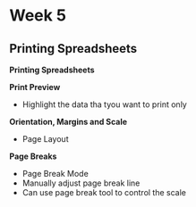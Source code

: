 # Week 5
## Printing Spreadsheets

**Printing Spreadsheets**

**Print Preview**
* Highlight the data tha tyou want to print only

**Orientation, Margins and Scale**
* Page Layout

**Page Breaks**
* Page Break Mode
* Manually adjust page break line
* Can use page break tool to control the scale